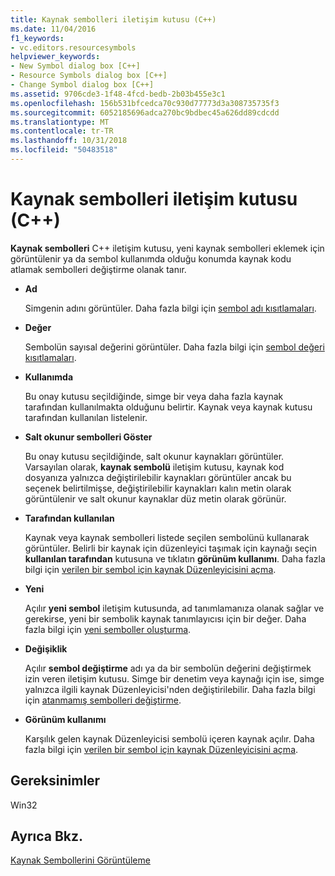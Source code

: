 ```yaml
---
title: Kaynak sembolleri iletişim kutusu (C++)
ms.date: 11/04/2016
f1_keywords:
- vc.editors.resourcesymbols
helpviewer_keywords:
- New Symbol dialog box [C++]
- Resource Symbols dialog box [C++]
- Change Symbol dialog box [C++]
ms.assetid: 9706cde3-1f48-4fcd-bedb-2b03b455e3c1
ms.openlocfilehash: 156b531bfcedca70c930d77773d3a308735735f3
ms.sourcegitcommit: 6052185696adca270bc9bdbec45a626dd89cdcdd
ms.translationtype: MT
ms.contentlocale: tr-TR
ms.lasthandoff: 10/31/2018
ms.locfileid: "50483518"
---
```

# <a name="resource-symbols-dialog-box-c"></a>Kaynak sembolleri iletişim kutusu (C++)

**Kaynak sembolleri** C++ iletişim kutusu, yeni kaynak sembolleri eklemek için görüntülenir ya da sembol kullanımda olduğu konumda kaynak kodu atlamak sembolleri değiştirme olanak tanır.

- **Ad**

   Simgenin adını görüntüler. Daha fazla bilgi için [sembol adı kısıtlamaları](../windows/symbol-name-restrictions.md).

- **Değer**

   Sembolün sayısal değerini görüntüler. Daha fazla bilgi için [sembol değeri kısıtlamaları](../windows/symbol-value-restrictions.md).

- **Kullanımda**

   Bu onay kutusu seçildiğinde, simge bir veya daha fazla kaynak tarafından kullanılmakta olduğunu belirtir. Kaynak veya kaynak kutusu tarafından kullanılan listelenir.

- **Salt okunur sembolleri Göster**

   Bu onay kutusu seçildiğinde, salt okunur kaynakları görüntüler. Varsayılan olarak, **kaynak sembolü** iletişim kutusu, kaynak kod dosyanıza yalnızca değiştirilebilir kaynakları görüntüler ancak bu seçenek belirtilmişse, değiştirilebilir kaynakları kalın metin olarak görüntülenir ve salt okunur kaynaklar düz metin olarak görünür.

- **Tarafından kullanılan**

   Kaynak veya kaynak sembolleri listede seçilen sembolünü kullanarak görüntüler. Belirli bir kaynak için düzenleyici taşımak için kaynağı seçin **kullanılan tarafından** kutusuna ve tıklatın **görünüm kullanımı**. Daha fazla bilgi için [verilen bir sembol için kaynak Düzenleyicisini açma](../windows/opening-the-resource-editor-for-a-given-symbol.md).

- **Yeni**

   Açılır **yeni sembol** iletişim kutusunda, ad tanımlamanıza olanak sağlar ve gerekirse, yeni bir sembolik kaynak tanımlayıcısı için bir değer. Daha fazla bilgi için [yeni semboller oluşturma](../windows/creating-new-symbols.md).

- **Değişiklik**

   Açılır **sembol değiştirme** adı ya da bir sembolün değerini değiştirmek izin veren iletişim kutusu. Simge bir denetim veya kaynağı için ise, simge yalnızca ilgili kaynak Düzenleyicisi'nden değiştirilebilir. Daha fazla bilgi için [atanmamış sembolleri değiştirme](../windows/changing-unassigned-symbols.md).

- **Görünüm kullanımı**

   Karşılık gelen kaynak Düzenleyicisi sembolü içeren kaynak açılır. Daha fazla bilgi için [verilen bir sembol için kaynak Düzenleyicisini açma](../windows/opening-the-resource-editor-for-a-given-symbol.md).

## <a name="requirements"></a>Gereksinimler

Win32

## <a name="see-also"></a>Ayrıca Bkz.

[Kaynak Sembollerini Görüntüleme](../windows/viewing-resource-symbols.md)